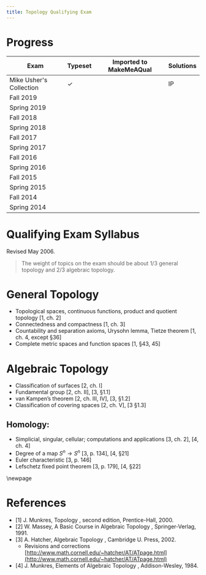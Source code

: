 ```yaml
---
title: Topology Qualifying Exam 
---
```


# Progress

| Exam                    | Typeset   | Imported to MakeMeAQual   | Solutions   |
| ----------------------- | --------- | ------------------------- | ----------- |
| Mike Usher's Collection | ✓         |                           | IP          |
| Fall 2019               |           |                           |             |
| Spring 2019             |           |                           |             |
| Fall 2018               |           |                           |             |
| Spring 2018             |           |                           |             |
| Fall 2017               |           |                           |             |
| Spring 2017             |           |                           |             |
| Fall 2016               |           |                           |             |
| Spring 2016             |           |                           |             |
| Fall 2015               |           |                           |             |
| Spring 2015             |           |                           |             |
| Fall 2014               |           |                           |             |
| Spring 2014             |           |                           |             |


# Qualifying Exam Syllabus 

Revised May 2006.

> The weight of topics on the exam should be about 1/3 general topology and 2/3 algebraic
> topology.


# General Topology

- Topological spaces, continuous functions, product and quotient topology [1, ch. 2]
- Connectedness and compactness [1, ch. 3]
- Countability and separation axioms, Urysohn lemma, Tietze theorem [1, ch. 4, except §36]
- Complete metric spaces and function spaces [1, §43, 45]

# Algebraic Topology


- Classification of surfaces [2, ch. I]
- Fundamental group [2, ch. II], [3, §1.1]
- van Kampen’s theorem [2, ch. III, IV], [3, §1.2]
- Classification of covering spaces [2, ch. V], [3 §1.3]

## Homology:
- Simplicial, singular, cellular; computations and applications [3, ch. 2], [4, ch. 4]
- Degree of a map $S^n\to S^n$ [3, p. 134], [4, §21]
- Euler characteristic [3, p. 146]
- Lefschetz fixed point theorem [3, p. 179], [4, §22]

\newpage

# References

- [1] J. Munkres, Topology , second edition, Prentice-Hall, 2000.
- [2] W. Massey, A Basic Course in Algebraic Topology , Springer-Verlag, 1991.
- [3] A. Hatcher, Algebraic Topology , Cambridge U. Press, 2002.
  - Revisions and corrections [http://www.math.cornell.edu/~hatcher/AT/ATpage.html](http://www.math.cornell.edu/~hatcher/AT/ATpage.html)
- [4] J. Munkres, Elements of Algebraic Topology , Addison-Wesley, 1984.



